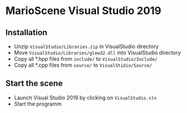 # MarioScene Visual Studio 2019

## Installation

- Unzip `VisualStudio/Libraries.zip` in VisualStudio directory
- Move `VisualStudio/Libraries/glew32.dll` into VisualStudio directory
- Copy all *.hpp files from `include/` to `VisualStudio/Include/`
- Copy all *.cpp files from `source/` to `VisualStidio/Source/`

## Start the scene

- Launch Visual Studio 2019 by clicking on `VisualStudio.sln`
- Start the programm
